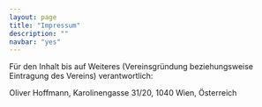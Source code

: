 ```yaml
---
layout: page
title: "Impressum"
description: ""
navbar: "yes"
---
```


Für den Inhalt bis auf Weiteres (Vereinsgründung beziehungsweise Eintragung des Vereins) verantwortlich:

Oliver Hoffmann, Karolinengasse 31/20, 1040 Wien, Österreich
